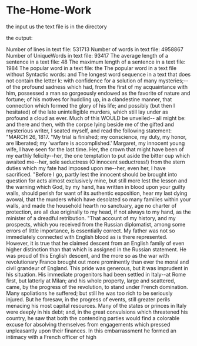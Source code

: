 # The-Home-Work

the input us the text file is in the directory

the output:

Number of lines in text file: 531713
Number of words in text file: 4958867
Number of UniqueWords in text file: 93417
The average length of a sentence in a text file: 48
The maximum length of a sentence in a text file: 1984
The popular word in a text file: the
The popular word in a text file without Syntactic words: and
The longest word sequence in a text that does not contain the letter k: with confidence for a solution of many mysteries;--of the profound sadness which had, from the first of my acquaintance with him, possessed a man so gorgeously endowed as the favorite of nature and fortune; of his motives for huddling up, in a clandestine manner, that connection which formed the glory of his life; and possibly (but then I hesitated) of the late unintelligible murders, which still lay under as profound a cloud as ever. Much of this WOULD be unveiled-- all might be: and there and then, with the corpse lying beside me of the gifted and mysterious writer, I seated myself, and read the following statement: "MARCH 26, 1817. "My trial is finished; my conscience, my duty, my honor, are liberated; my 'warfare is accomplished.' Margaret, my innocent young wife, I have seen for the last time. Her, the crown that might have been of my earthly felicity--her, the one temptation to put aside the bitter cup which awaited me--her, sole seductress (O innocent seductress!) from the stern duties which my fate had imposed upon me--her, even her, I have sacrificed. "Before I go, partly lest the innocent should be brought into question for acts almost exclusively mine, but still more lest the lesson and the warning which God, by my hand, has written in blood upon your guilty walls, should perish for want of its authentic exposition, hear my last dying avowal, that the murders which have desolated so many families within your walls, and made the household hearth no sanctuary, age no charter of protection, are all due originally to my head, if not always to my hand, as the minister of a dreadful retribution. "That account of my history, and my prospects, which you received from the Russian diplomatist, among some errors of little importance, is essentially correct. My father was not so immediately connected with English blood as is there represented. However, it is true that he claimed descent from an English family of even higher distinction than that which is assigned in the Russian statement. He was proud of this English descent, and the more so as the war with revolutionary France brought out more prominently than ever the moral and civil grandeur of England. This pride was generous, but it was imprudent in his situation. His immediate progenitors had been settled in Italy--at Rome first, but latterly at Milan; and his whole property, large and scattered, came, by the progress of the revolution, to stand under French domination. Many spoliations he suffered; but still he was too rich to be seriously injured. But he foresaw, in the progress of events, still greater perils menacing his most capital resources. Many of the states or princes in Italy were deeply in his debt; and, in the great convulsions which threatened his country, he saw that both the contending parties would find a colorable excuse for absolving themselves from engagements which pressed unpleasantly upon their finances. In this embarrassment he formed an intimacy with a French officer of high
